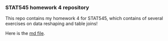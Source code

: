 ### STAT545 homework 4 repository

This repo contains my homework 4 for STAT545, which contains of several exercises on data reshaping and table joins!

Here is the [md file](https://github.com/STAT545-UBC-students/hw04-fjbasedow/blob/master/Tidy%20data%20and%20joins/hw04-tidy_data_and_joins.md).
